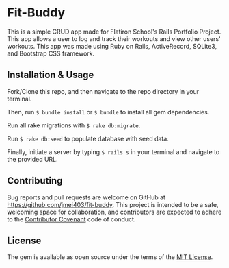 # Fit-Buddy

This is a simple CRUD app made for Flatiron School's Rails Portfolio Project. This app allows a user to log and track their workouts and view other users' workouts. This app was made using Ruby on Rails, ActiveRecord, SQLite3, and Bootstrap CSS framework.

## Installation & Usage

Fork/Clone this repo, and then navigate to the repo directory in your terminal.

Then, run `$ bundle install` or `$ bundle` to install all gem dependencies.

Run all rake migrations with `$ rake db:migrate`.

Run `$ rake db:seed` to populate database with seed data.

Finally, initiate a server by typing `$ rails s` in your terminal and navigate to the provided URL.

## Contributing

Bug reports and pull requests are welcome on GitHub at https://github.com/jmei403/fit-buddy. This project is intended to be a safe, welcoming space for collaboration, and contributors are expected to adhere to the [Contributor Covenant](http://contributor-covenant.org) code of conduct.

## License

The gem is available as open source under the terms of the [MIT License](https://opensource.org/licenses/MIT).
